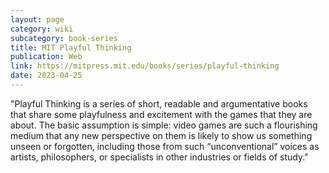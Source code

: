 ```yaml
---
layout: page
category: wiki
subcategory: book-series
title: MIT Playful Thinking
publication: Web
link: https://mitpress.mit.edu/books/series/playful-thinking
date: 2023-04-25
---
```


"Playful Thinking is a series of short, readable and argumentative books that share some playfulness and excitement with the games that they are about. The basic assumption is simple: video games are such a flourishing medium that any new perspective on them is likely to show us something unseen or forgotten, including those from such “unconventional” voices as artists, philosophers, or specialists in other industries or fields of study."
